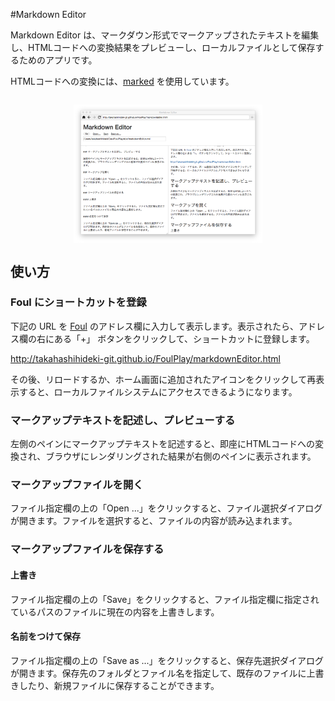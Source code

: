 #Markdown Editor

Markdown Editor は、マークダウン形式でマークアップされたテキストを編集し、HTMLコードへの変換結果をプレビューし、ローカルファイルとして保存するためのアプリです。

HTMLコードへの変換には、[marked](https://github.com/chjj/marked) を使用しています。

<img src="img/markdownEditor.png" style="display:block;width:60%;margin:2em auto">

## 使い方

### Foul にショートカットを登録

下記の URL を [Foul](https://github.com/takahashihideki-git/Foul) のアドレス欄に入力して表示します。表示されたら、アドレス欄の右にある「+」 ボタンをクリックして、ショートカットに登録します。

http://takahashihideki-git.github.io/FoulPlay/markdownEditor.html

その後、リロードするか、ホーム画面に追加されたアイコンをクリックして再表示すると、ローカルファイルシステムにアクセスできるようになります。

### マークアップテキストを記述し、プレビューする

左側のペインにマークアップテキストを記述すると、即座にHTMLコードへの変換され、ブラウザにレンダリングされた結果が右側のペインに表示されます。

### マークアップファイルを開く

ファイル指定欄の上の「Open ...」をクリックすると、ファイル選択ダイアログが開きます。ファイルを選択すると、ファイルの内容が読み込まれます。

### マークアップファイルを保存する

#### 上書き

ファイル指定欄の上の「Save」をクリックすると、ファイル指定欄に指定されているパスのファイルに現在の内容を上書きします。

#### 名前をつけて保存

ファイル指定欄の上の「Save as ...」をクリックすると、保存先選択ダイアログが開きます。保存先のフォルダとファイル名を指定して、既存のファイルに上書きしたり、新規ファイルに保存することができます。




